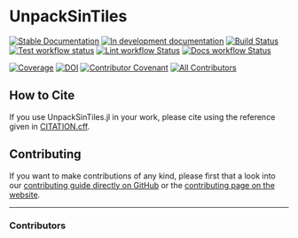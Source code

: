 # UnpackSinTiles

[![Stable Documentation](https://img.shields.io/badge/docs-stable-blue.svg)](https://lazarusA.github.io/UnpackSinTiles.jl/stable)
[![In development documentation](https://img.shields.io/badge/docs-dev-blue.svg)](https://lazarusA.github.io/UnpackSinTiles.jl/dev)
[![Build Status](https://github.com/lazarusA/UnpackSinTiles.jl/workflows/Test/badge.svg)](https://github.com/lazarusA/UnpackSinTiles.jl/actions)
[![Test workflow status](https://github.com/lazarusA/UnpackSinTiles.jl/actions/workflows/Test.yml/badge.svg?branch=main)](https://github.com/lazarusA/UnpackSinTiles.jl/actions/workflows/Test.yml?query=branch%3Amain)
[![Lint workflow Status](https://github.com/lazarusA/UnpackSinTiles.jl/actions/workflows/Lint.yml/badge.svg?branch=main)](https://github.com/lazarusA/UnpackSinTiles.jl/actions/workflows/Lint.yml?query=branch%3Amain)
[![Docs workflow Status](https://github.com/lazarusA/UnpackSinTiles.jl/actions/workflows/Docs.yml/badge.svg?branch=main)](https://github.com/lazarusA/UnpackSinTiles.jl/actions/workflows/Docs.yml?query=branch%3Amain)

[![Coverage](https://codecov.io/gh/lazarusA/UnpackSinTiles.jl/branch/main/graph/badge.svg)](https://codecov.io/gh/lazarusA/UnpackSinTiles.jl)
[![DOI](https://zenodo.org/badge/DOI/FIXME)](https://doi.org/FIXME)
[![Contributor Covenant](https://img.shields.io/badge/Contributor%20Covenant-2.1-4baaaa.svg)](CODE_OF_CONDUCT.md)
[![All Contributors](https://img.shields.io/github/all-contributors/lazarusA/UnpackSinTiles.jl?labelColor=5e1ec7&color=c0ffee&style=flat-square)](#contributors)

## How to Cite

If you use UnpackSinTiles.jl in your work, please cite using the reference given in [CITATION.cff](https://github.com/lazarusA/UnpackSinTiles.jl/blob/main/CITATION.cff).


## Contributing

If you want to make contributions of any kind, please first that a look into our [contributing guide directly on GitHub](docs/src/90-contributing.md) or the [contributing page on the website](https://lazarusA.github.io/UnpackSinTiles.jl/dev/90-contributing/).


---

### Contributors

<!-- ALL-CONTRIBUTORS-LIST:START - Do not remove or modify this section -->
<!-- prettier-ignore-start -->
<!-- markdownlint-disable -->

<!-- markdownlint-restore -->
<!-- prettier-ignore-end -->

<!-- ALL-CONTRIBUTORS-LIST:END -->

